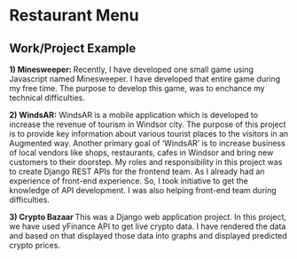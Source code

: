 <h1>Restaurant Menu</h1>

<h2>Work/Project Example</h2>

<b>1) Minesweeper: </b>
    Recently, I have developed one small game using Javascript named Minesweeper. I have developed that entire game during my free time. The purpose to develop this game, was to enchance my technical difficulties. 
    
<b>2) WindsAR:</b>
      WindsAR is a mobile application which is developed to increase the revenue of tourism in Windsor city. The purpose of this project is to provide key information about various tourist places to the visitors in an Augmented way. Another primary goal of ‘WindsAR’ is to increase business of local vendors like shops, restaurants, cafes in Windsor and bring new customers to their doorstep.
       My roles and responsibility in this project was to create Django REST APIs for the frontend team. As I already had an experience of front-end experience. So, I took initiative to get the knowledge of API development. I was also helping front-end team during difficulties.
       
<b>3) Crypto Bazaar </b>
      This was a Django web application project. In this project, we have used yFinance API to get live crypto data. I have rendered the data and based on that displayed those data into graphs and displayed predicted crypto prices.
      


